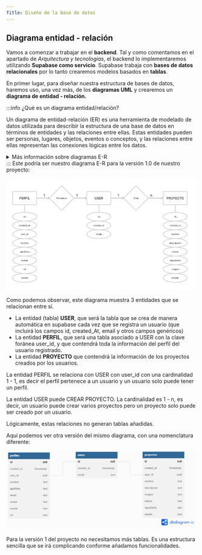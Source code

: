 ```yaml
--- 
Title: Diseño de la base de datos
---
```




## Diagrama entidad - relación

Vamos a comenzar a trabajar en el **backend**. Tal y como comentamos en el apartado de *Arquitectura y tecnologías*, el backend lo implementaremos utilizando **Supabase como servicio**.
Supabase trabaja con **bases de datos relacionales** por lo tanto crearemos modelos basados en **tablas**.

En primer lugar, para diseñar nuestra estructura de bases de datos, haremos uso, una vez más, de los **diagramas UML** y crearemos un **diagrama de entidad - relación.**

:::info ¿Qué es un diagrama entidad/relación?

Un diagrama de entidad-relación (ER) es una herramienta de modelado de datos utilizada para describir la estructura de una base de datos en términos de entidades y las relaciones entre ellas. Estas entidades pueden ser personas, lugares, objetos, eventos o conceptos, y las relaciones entre ellas representan las conexiones lógicas entre los datos.

<details>
<summary>Más información sobre diagramas E-R</summary>


En un diagrama ER, las entidades se representan como rectángulos y las relaciones se representan como líneas que conectan los rectángulos. Cada entidad se describe mediante sus atributos, que son las características o propiedades que definen la entidad. Por ejemplo, una entidad "cliente" puede tener atributos como nombre, dirección, número de teléfono, correo electrónico, etc.

Las relaciones entre las entidades se describen mediante la cardinalidad, que indica cuántas entidades están relacionadas y cómo están relacionadas. Las relaciones pueden ser uno-a-uno, uno-a-muchos o muchos-a-muchos, y se indican mediante símbolos especiales que se colocan junto a las líneas que conectan las entidades.

Un diagrama ER es una herramienta útil en el diseño de bases de datos, ya que ayuda a identificar las entidades y las relaciones entre ellas, y a establecer la estructura de la base de datos en términos de tablas, campos y relaciones. Además, también puede ayudar a detectar problemas en el diseño de la base de datos, como redundancias o inconsistencias, y a optimizar la estructura de la base de datos para mejorar el rendimiento y la eficiencia.
</details>
:::
Este podría ser nuestro diagrama E-R para la versión 1.0 de nuestro proyecto:

![Diagrama E-R](/imagenes/v1/bd/diagramaer1.png)

Como podemos observar, este diagrama muestra 3 entidades que se relacionan entre sí. 
- La entidad (tabla) **USER**, que será la tabla que se crea de manera automática en supabase cada vez que se registra un usuario (que incluirá los campos id, created_At, email y otros campos genéricos)
- La entidad **PERFIL**, que será una tabla asociado a USER con la clave foránea user_id, y que contendrá toda la información del perfil del usuario registrado.
- La entidad **PROYECTO** que contendrá la información de los proyectos creados por los usuarios.

La entidad PERFIL se relaciona con USER con user_id con una cardinalidad 1 - 1, es decir el perfil pertenece a un usuario y un usuario solo puede tener un perfil.

La entidad USER puede CREAR   PROYECTO. La cardinalidad es 1 - n, es decir, un usuario puede crear varios proyectos pero un proyecto solo puede ser creado por un usuario.

Lógicamente, estas relaciones no generan tablas añadidas.

Aquí podemos ver otra versión del mismo diagrama, con una nomenclatura diferente:


![Diagrama de tablas](/imagenes/v1/bd/diagramaer2.png)

Para la versión 1 del proyecto no necesitamos más tablas. Es una estructura sencilla que se irá complicando conforme añadamos funcionalidades.